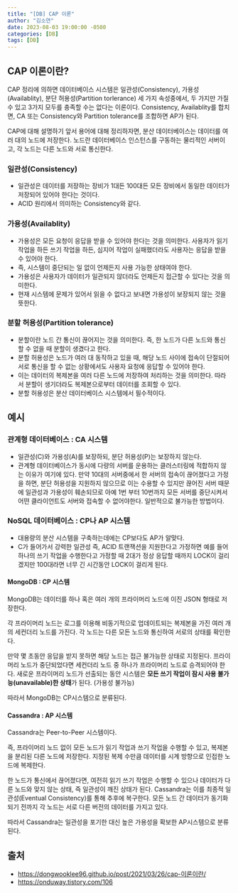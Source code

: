 ```yaml
---
title: "[DB] CAP 이론"
author: "김소연"
date: 2023-08-03 19:00:00 -0500
categories: [DB]
tags: [DB]
---
```



## CAP 이론이란?

CAP 정리에 의하면 데이터베이스 시스템은 일관성(Consistency), 가용성(Availablity), 분단 허용성(Partition torlerance) 세 가지 속성중에서, 두 가지만 가질 수 있고 3가지 모두를 충족할 수는 없다는 이론이다.
Consistency, Availablity를 합치면, CA 또는 Consistency와 Partition tolerance를 조합하면 AP가 된다.

CAP에 대해 설명하기 앞서 용어에 대해 정리하자면,
분산 데이터베이스는 데이터를 여러 대의 노드에 저장한다. 노드란 데이터베이스 인스턴스를 구동하는 물리적인 서버이고, 각 노드는 다른 노드와 서로 통신한다.

### 일관성(Consistency)

- 일관성은 데이터를 저장하는 장비가 1대든 100대든 모든 장비에서 동일한 데이터가 저장되어 있어야 한다는 것이다. 
- ACID 원리에서 의미하는 Consistency와 같다. 


### 가용성(Availablity)

- 가용성은 모든 요청이 응답을 받을 수 있어야 한다는 것을 의미한다. 사용자가 읽기 작업을 하든 쓰기 작업을 하든, 심지어 작업이 실패했더라도 사용자는 응답을 받을 수 있어야 한다.
- 즉, 시스템이 중단되는 일 없이 언제든지 사용 가능한 상태여야 한다.
- 가용성은 사용자가 데이터가 일관되지 않더라도 언제든지 접근할 수 있다는 것을 의미한다.
- 현재 시스템에 문제가 있어서 읽을 수 없다고 보내면 가용성이 보장되지 않는 것을 뜻한다.


### 분할 허용성(Partition tolerance)

- 분할이란 노드 간 통신이 끊어지는 것을 의미한다. 즉, 한 노드가 다른 노드와 통신할 수 없을 때 분할이 생겼다고 한다.
- 분할 허용성은 노드가 여러 대 동작하고 있을 때, 해당 노드 사이에 접속이 단절되어 서로 통신을 할 수 없는 상황에서도 사용자 요청에 응답할 수 있어야 한다.
- 이는 데이터의 복제본을 여러 다른 노드에 저장하여 처리하는 것을 의미한다.  따라서 분할이 생기더라도 복제본으로부터 데이터를 조회할 수 있다.
- 분할 허용성은 분산 데이터베이스 시스템에서 필수적이다.


## 예시

### 관계형 데이터베이스 : CA 시스템

- 일관성(C)와 가용성(A)를 보장하되, 분단 허용성(P)는 보장하지 않는다.
- 관계형 데이터베이스가 동시에 다량의 서버를 운용하는 클러스터링에 적합하지 않는 이유가 여기에 있다. 만약 10대의 서버중에서 한 서버의 접속이 끊어졌다고 가정을 하면, 분단 허용성을 지원하지 않으므로 이는 수용할 수 있지만 끊어진 서버 때문에 일관성과 가용성이 훼손되므로 아예 1번 부터 10번까지 모든 서버를 중단시켜서 어떤 클라이언트도 서버와 접속할 수 없어야한다. 일반적으로 불가능한 방법이다.

### NoSQL 데이터베이스 : CP나 AP 시스템

- 대용량의 분산 시스템을 구축하는데에는 CP보다도 AP가 알맞다. 
- C가 들어가서 강력한 일관성 즉, ACID 트랜잭션을 지원한다고 가정하면 예를 들어 하나의 쓰기 작업을 수행한다고 가정할 때 2대가 정상 응답할 때까지 LOCK이 걸리겠지만 100대라면 너무 긴 시간동안 LOCK이 걸리게 된다.


#### MongoDB : CP 시스템

MongoDB는 데이터를 하나 혹은 여러 개의 프라이머리 노드에 이진 JSON 형태로 저장한다. 

각 프라이머리 노드는 로그를 이용해 비동기적으로 업데이트되는 복제본을 가진 여러 개의 세컨더리 노드를 가진다. 각 노드는 다른 모든 노드와 통신하여 서로의 상태를 확인한다.

만약 몇 초동안 응답을 받지 못하면 해당 노드는 접근 불가능한 상태로 지정된다. 프라이머리 노드가 중단되었다면 세컨더리 노드 중 하나가 프라이머리 노드로 승격되어야 한다. 새로운 프라이머리 노드가 선출되는 동안 시스템은 **모든 쓰기 작업이 잠시 사용 불가능(unavailable)한 상태**가 된다. (가용성 불가능)

따라서 MongoDB는 CP시스템으로 분류된다.


#### Cassandra : AP 시스템

Cassandra는 Peer-to-Peer 시스템이다.

즉, 프라이머리 노드 없이 모든 노드가 읽기 작업과 쓰기 작업을 수행할 수 있고, 복제본을 분리된 다른 노드에 저장한다. 지정된 복제 수만큼 데이터를 시계 방향으로 인접한 노드에 복제한다.

한 노드가 통신에서 끊어졌다면, 여전히 읽기 쓰기 작업은 수행할 수 있으나 데이터가 다른 노드와 맞지 않는 상태, 즉 일관성이 깨진 상태가 된다. Cassandra는 이를 최종적 일관성(Eventual Consistency)를 통해 추후에 복구한다. 모든 노드 간 데이터가 동기화되기 전까지 각 노드는 서로 다른 버전의 데이터를 가지고 있다.

따라서 Cassandra는 일관성을 포기한 대신 높은 가용성을 확보한 AP시스템으로 분류된다.


## 출처

- https://dongwooklee96.github.io/post/2021/03/26/cap-이론이란/
- https://onduway.tistory.com/106